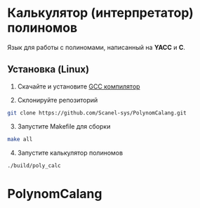 # Калькулятор (интерпретатор) полиномов

Язык для работы с полиномами, написанный на __YACC__ и __C__.

## Установка (Linux)
1. Скачайте и установите [GCC компилятор](https://gcc.gnu.org)

2. Склонируйте репозиторий
```sh
git clone https://github.com/Scanel-sys/PolynomCalang.git
```

3. Запустите Makefile для сборки
```sh
make all
```

4. Запустите калькулятор полиномов
```sh
./build/poly_calc
```
# PolynomCalang
